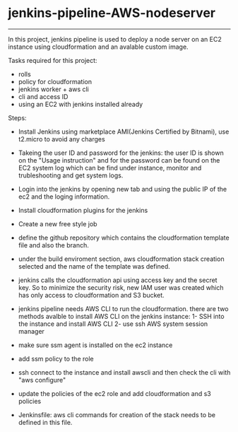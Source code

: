# jenkins-pipeline-AWS-nodeserver
___

In this project, jenkins pipeline is used to deploy a node server on an EC2 instance using cloudformation and an avalable custom image.

Tasks required for this project:

 - rolls
 - policy for cloudformation
 - jenkins worker + aws cli
 - cli and access ID
 - using an EC2 with jenkins installed already
 
 Steps:
 - Install Jenkins using marketplace AMI(Jenkins Certified by Bitnami), use t2.micro to avoid any charges
 - Takeing the user ID and password for the jenkins: the user ID is shown on the "Usage instruction" and for the password can be found on the EC2 system log which can be find under instance, monitor and trubleshooting and get system logs.
 - Login into the jenkins by opening new tab and using the public IP of the ec2 and the loging information.
 - Install cloudformation plugins for the jenkins
 - Create a new free style job
 - define the github repository which contains the cloudformation template file and also the branch.
 - under the build enviroment section, aws cloudformation stack creation selected and the name of the template was defined.
 - jenkins calls the cloudformation api using access key and the secret key. So to minimize the security risk, new IAM user was created which has only access to cloudformation and S3 bucket. 
 - jenkins pipeline needs AWS CLI to run the cloudformation. there are two methods avalble to install AWS CLI on the jenkins instance:
   1- SSH into the instance and install AWS CLI
   2- use ssh AWS system session manager 
   
 - make sure ssm agent is installed on the ec2 instance
 - add ssm policy to the role
 
 - ssh connect to the instance and install awscli and then check the cli with "aws configure"
 - update the policies of the ec2 role and add cloudformation and s3 policies
 - Jenkinsfile: aws cli commands for creation of the stack needs to be defined in this file.
 
 

